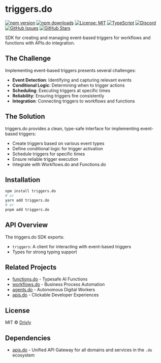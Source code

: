 # triggers.do

[![npm version](https://img.shields.io/npm/v/triggers.do.svg)](https://www.npmjs.com/package/triggers.do)
[![npm downloads](https://img.shields.io/npm/dm/triggers.do.svg)](https://www.npmjs.com/package/triggers.do)
[![License: MIT](https://img.shields.io/badge/License-MIT-blue.svg)](https://opensource.org/licenses/MIT)
[![TypeScript](https://img.shields.io/badge/TypeScript-4.9.5-blue.svg)](https://www.typescriptlang.org/)
[![Discord](https://img.shields.io/badge/Discord-Join%20Chat-7289da?logo=discord&logoColor=white)](https://discord.gg/tafnNeUQdm)
[![GitHub Issues](https://img.shields.io/github/issues/drivly/ai.svg)](https://github.com/drivly/ai/issues)
[![GitHub Stars](https://img.shields.io/github/stars/drivly/ai.svg)](https://github.com/drivly/ai)

SDK for creating and managing event-based triggers for workflows and functions with APIs.do integration.

## The Challenge

Implementing event-based triggers presents several challenges:

- **Event Detection**: Identifying and capturing relevant events
- **Conditional Logic**: Determining when to trigger actions
- **Scheduling**: Executing triggers at specific times
- **Reliability**: Ensuring triggers fire consistently
- **Integration**: Connecting triggers to workflows and functions

## The Solution

triggers.do provides a clean, type-safe interface for implementing event-based triggers:

- Create triggers based on various event types
- Define conditional logic for trigger activation
- Schedule triggers for specific times
- Ensure reliable trigger execution
- Integrate with Workflows.do and Functions.do

## Installation

```bash
npm install triggers.do
# or
yarn add triggers.do
# or
pnpm add triggers.do
```

## API Overview

The triggers.do SDK exports:

- `triggers`: A client for interacting with event-based triggers
- Types for strong typing support

## Related Projects

- [functions.do](https://functions.do) - Typesafe AI Functions
- [workflows.do](https://workflows.do) - Business Process Automation
- [agents.do](https://agents.do) - Autonomous Digital Workers
- [apis.do](https://apis.do) - Clickable Developer Experiences

## License

MIT © [Drivly](https://driv.ly)

## Dependencies

- [apis.do](https://www.npmjs.com/package/apis.do) - Unified API Gateway for all domains and services in the `.do` ecosystem
